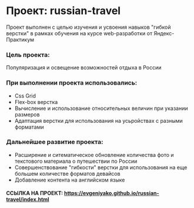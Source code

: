 # Проект: russian-travel
Проект выполнен с целью изучения и усвоения навыков "гибкой верстки" в рамках обучения на курсе web-разработки от Яндекс-Практикум  

### Цель проекта:  
Популяризация и освещение возможностей отдыха в России

### При выполнении проекта использовались:
* Css Grid  
* Flex-box верстка
* Вычисление и использование относительных величин при указании размеров
* Адаптация верстки для использования на усьройствах с разными форматами


### Дальнейшее развитие проекта:
* Расширение и ситематическое обновление количества фото и текстового материала о путешествии по России
* Совершенствование "гибкости" верстки для использования на еще большем количестве форматов девайсов
* Добавление контента на английском языке

#### ССЫЛКА НА ПРОЕКТ: https://evgeniyako.github.io/russian-travel/index.html
